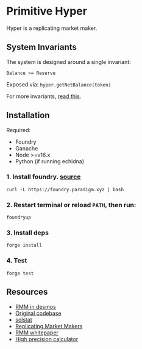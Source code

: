 # Primitive Hyper

Hyper is a replicating market maker.

## System Invariants

The system is designed around a single invariant:

```
Balance >= Reserve
```

Exposed via: `hyper.getNetBalance(token)`

For more invariants, [read this](./test/README.md).

## Installation

Required:

- Foundry
- Ganache
- Node >=v16.x
- Python (if running echidna)

### 1. Install foundry. [source](https://github.com/foundry-rs/foundry)

`curl -L https://foundry.paradigm.xyz | bash`

### 2. Restart terminal or reload `PATH`, then run:

`foundryup`

### 3. Install deps

`forge install`

### 4. Test

`forge test`

## Resources

- [RMM in desmos](https://www.desmos.com/calculator/8py0nzdgfp)
- [Original codebase](https://github.com/primitivefinance/rmm-core)
- [solstat](https://github.com/primitivefinance/solstat)
- [Replicating Market Makers](https://github.com/angeris/angeris.github.io/blob/master/papers/rmms.pdf)
- [RMM whitepaper](https://primitive.xyz/whitepaper)
- [High precision calculator](https://keisan.casio.com/calculator)
